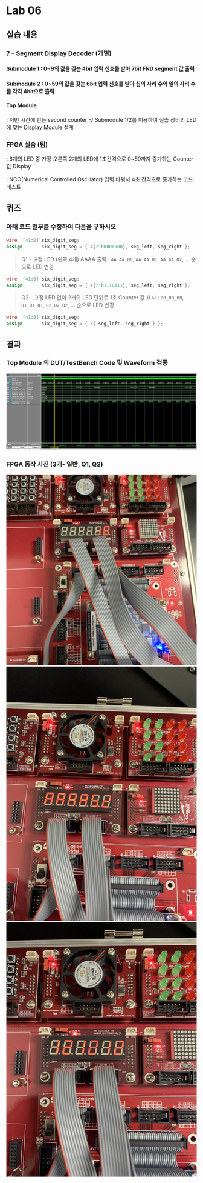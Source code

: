# Lab 06
## 실습 내용
### **7 – Segment Display Decoder (개별)**
#### **Submodule 1** : 0~9의 값을 갖는 4bit 입력 신호를 받아 7bit FND  segment  값 출력
#### **Submodule 2** : 0~59의 값을 갖는 6bit 입력 신호를 받아 십의 자리 수와 일의 자리 수를 각각 4bit으로 출력

#### **Top Module** 
: 저번 시간에 만든 second counter  및 Submodule 1/2를 이용하여 실습 장비의 LED에 맞는 Display Module 설계

### FPGA 실습 (팀) 
: 6개의 LED 중 가장 오른쪽 2개의 LED에 1초간격으로 0~59까지 증가하는 Counter 값 Display

: NCO(Numerical Controlled Oscillator) 입력 바꿔서 4초 간격으로 증가하는 코드 테스트

## 퀴즈

 ### 아래 코드 일부를 수정하여 다음을 구하시오 
 
 ```verilog 
 wire  [41:0] six_digit_seg; 
 assign       six_digit_seg = { 4{7'b0000000}, seg_left, seg_right };
  ``` 
  > Q1 - 고정 LED (왼쪽 4개) AAAA 출력 
  : `AA_AA_00`, `AA_AA_01`, `AA_AA_02`, … 순으로 LED 변경
  
 ```verilog 
 wire  [41:0] six_digit_seg; 
 assign       six_digit_seg = { 4{7'b1110111}, seg_left, seg_right };
  ``` 

> Q2 - 고정 LED 없이 2개의 LED 단위로 1초 Counter 값 표시
 : `00_00_00`, `01_01_01`, `02_02_02`, … 순으로 LED 변경
 
 ```verilog 
 wire  [41:0] six_digit_seg; 
 assign       six_digit_seg = { 3{ seg_left, seg_right } };
  ``` 


## 결과 
### **Top Module 의 DUT/TestBench Code 및 Waveform 검증**

![](https://github.com/tjrwldnjs/LogicDesign/blob/master/practice06/06%EC%9B%A8%EC%9D%B4%EB%B8%8C.PNG)

### **FPGA 동작 사진 (3개- 일반, Q1, Q2)**

![](https://github.com/tjrwldnjs/LogicDesign/blob/master/practice06/E8FB7508-3033-43F8-AA02-EF0026C4E2E8.jpeg)
![](https://github.com/tjrwldnjs/LogicDesign/blob/master/practice06/9401DC9B-6A3F-47BD-BD72-AA481C1E20CB.jpeg)
![](https://github.com/tjrwldnjs/LogicDesign/blob/master/practice06/6E645D30-42F5-49C9-8556-BC222C88ABFF.jpeg)

<!--stackedit_data:
eyJoaXN0b3J5IjpbLTE4NTg0NjY5ODksMTAyNTU2NzMyMV19
-->
